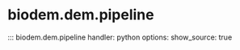 # biodem.dem.pipeline

::: biodem.dem.pipeline
    handler: python
    options:
        show_source: true
